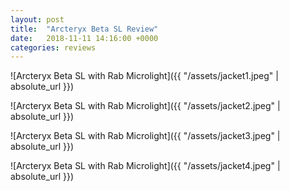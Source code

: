 ```yaml
---
layout: post
title:  "Arcteryx Beta SL Review"
date:   2018-11-11 14:16:00 +0000
categories: reviews 
---
```


![Arcteryx Beta SL with Rab Microlight]({{ "/assets/jacket1.jpeg" | absolute_url }})

![Arcteryx Beta SL with Rab Microlight]({{ "/assets/jacket2.jpeg" | absolute_url }})

![Arcteryx Beta SL with Rab Microlight]({{ "/assets/jacket3.jpeg" | absolute_url }})

![Arcteryx Beta SL with Rab Microlight]({{ "/assets/jacket4.jpeg" | absolute_url }})